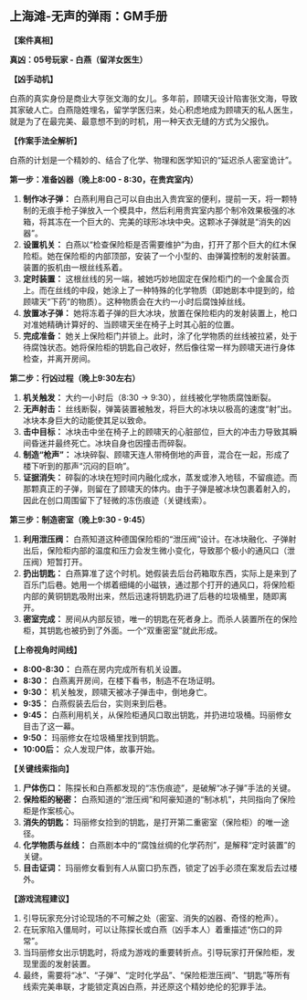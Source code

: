 ## 上海滩-无声的弹雨：GM手册

**【案件真相】**

**真凶：05号玩家 - 白燕（留洋女医生）**

**【凶手动机】**

白燕的真实身份是商业大亨张文海的女儿。多年前，顾啸天设计陷害张文海，导致其家破人亡。白燕隐姓埋名，留学学医归来，处心积虑地成为顾啸天的私人医生，就是为了在最完美、最意想不到的时机，用一种天衣无缝的方式为父报仇。

**【作案手法全解析】**

白燕的计划是一个精妙的、结合了化学、物理和医学知识的“延迟杀人密室诡计”。

**第一步：准备凶器（晚上8:00 - 8:30，在贵宾室内）**

1.  **制作冰子弹：** 白燕利用自己可以自由出入贵宾室的便利，提前一天，将一颗特制的无痕手枪子弹放入一个模具中，然后利用贵宾室内那个制冷效果极强的冰箱，将其冻在一个巨大的、完美的球形冰块中央。这颗冰子弹就是“消失的凶器”。
2.  **设置机关：** 白燕以“检查保险柜是否需要维护”为由，打开了那个巨大的红木保险柜。她在保险柜的内部顶部，安装了一个小型的、由弹簧控制的发射装置。装置的扳机由一根丝线系着。
3.  **定时装置：** 这根丝线的另一端，被她巧妙地固定在保险柜门的一个金属合页上。而在丝线的中段，她涂上了一种特殊的化学物质（即她剧本中提到的，给顾啸天“下药”的物质）。这种物质会在大约一小时后腐蚀掉丝线。
4.  **放置冰子弹：** 她将冻着子弹的巨大冰块，放置在保险柜内的发射装置上，枪口对准她精确计算好的、当顾啸天坐在椅子上时其心脏的位置。
5.  **完成准备：** 她关上保险柜门并锁上。此时，涂了化学物质的丝线被拉紧，处于待腐蚀状态。她将保险柜的钥匙自己收好，然后像往常一样为顾啸天进行身体检查，并离开房间。

**第二步：行凶过程（晚上9:30左右）**

1.  **机关触发：** 大约一小时后（8:30 -> 9:30），丝线被化学物质腐蚀断裂。
2.  **无声射击：** 丝线断裂，弹簧装置被触发，将巨大的冰块以极高的速度“射”出。冰块本身巨大的动能使其足以致命。
3.  **击中目标：** 冰块击中坐在椅子上的顾啸天的心脏部位，巨大的冲击力导致其瞬间昏迷并最终死亡。冰块自身也因撞击而碎裂。
4.  **制造“枪声”：** 冰块碎裂、顾啸天连人带椅倒地的声音，混合在一起，形成了楼下听到的那声“沉闷的巨响”。
5.  **证据消失：** 碎裂的冰块在短时间内融化成水，蒸发或渗入地毯，不留痕迹。而那颗真正的子弹，则留在了顾啸天的体内。由于子弹是被冰块包裹着射入的，因此在创口周围留下了轻微的冻伤痕迹（关键线索）。

**第三步：制造密室（晚上9:30 - 9:45）**

1.  **利用泄压阀：** 白燕知道这种德国保险柜的“泄压阀”设计。在冰块融化、子弹射出后，保险柜内部的温度和压力会发生微小变化，导致那个极小的通风口（泄压阀）短暂打开。
2.  **扔出钥匙：** 白燕算准了这个时机。她假装去后台药箱取东西，实际上是来到了百乐门后巷。她用一个绑着细绳的小磁铁，通过那个打开的通风口，将保险柜内部的黄铜钥匙吸附出来，然后迅速将钥匙扔进了后巷的垃圾桶里，随即离开。
3.  **密室完成：** 房间从内部反锁，唯一的钥匙在死者身上。而杀人装置所在的保险柜，其钥匙也被扔到了外面。一个“双重密室”就此形成。

**【上帝视角时间线】**

*   **8:00-8:30：** 白燕在房内完成所有机关设置。
*   **8:30：** 白燕离开房间，在楼下看书，制造不在场证明。
*   **9:30：** 机关触发，顾啸天被冰子弹击中，倒地身亡。
*   **9:35：** 白燕假装去后台，实则来到后巷。
*   **9:45：** 白燕利用机关，从保险柜通风口取出钥匙，并扔进垃圾桶。玛丽修女目击了这一幕。
*   **9:50：** 玛丽修女在垃圾桶里找到钥匙。
*   **10:00后：** 众人发现尸体，故事开始。

**【关键线索指向】**

1.  **尸体伤口：** 陈探长和白燕都发现的“冻伤痕迹”，是破解“冰子弹”手法的关键。
2.  **保险柜的秘密：** 白燕知道的“泄压阀”和阿豪知道的“制冰机”，共同指向了保险柜是作案核心。
3.  **消失的钥匙：** 玛丽修女捡到的钥匙，是打开第二重密室（保险柜）的唯一途径。
4.  **化学物质与丝线：** 白燕剧本中的“腐蚀丝绸的化学药剂”，是解释“定时装置”的关键。
5.  **目击证词：** 玛丽修女看到有人从窗口扔东西，锁定了凶手必须在案发后去过楼外。

**【游戏流程建议】**

1.  引导玩家充分讨论现场的不可解之处（密室、消失的凶器、奇怪的枪声）。
2.  在玩家陷入僵局时，可以让陈探长或白燕（凶手本人）着重描述“伤口的异常”。
3.  当玛丽修女出示钥匙时，将成为游戏的重要转折点。引导玩家打开保险柜，发现里面的发射装置。
4.  最终，需要将“冰”、“子弹”、“定时化学品”、“保险柜泄压阀”、“钥匙”等所有线索完美串联，才能锁定真凶白燕，并还原这个精妙绝伦的犯罪手法。